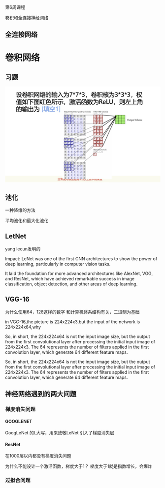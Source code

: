 第6周课程

卷积和全连接神经网络

## 全连接网络




# 卷积网络



## 习题

![alt text](image.png)



## 池化
一种降维的方法

平均池化和最大化池化

## LetNet

yang lecun发明的

Impact:
LeNet was one of the first CNN architectures to show the power of deep learning, particularly in computer vision tasks.

It laid the foundation for more advanced architectures like AlexNet, VGG, and ResNet, which have achieved remarkable success in image classification, object detection, and other areas of deep learning.

## VGG-16

为什么使用64，128这样的数字
和计算机体系结构有关，二进制为基础

in VGG-16,the picture is 224x224x3,but the input of the network is 224x224x64,why

So, in short, the 224x224x64 is not the input image size, but the output from the first convolutional layer after processing the initial input image of 224x224x3. The 64 represents the number of filters applied in the first convolution layer, which generate 64 different feature maps.

So, in short, the 224x224x64 is not the input image size, but the output from the first convolutional layer after processing the initial input image of 224x224x3. The 64 represents the number of filters applied in the first convolution layer, which generate 64 different feature maps.


## 神经网络遇到的两大问题

### 梯度消失问题

#### GOOGLENET


GoogLeNet 的L大写，用来致敬LeNet
引入了梯度消失层

#### ResNet

在1000层以内都没有梯度消失问题

为什么不能设计一个激活函数，梯度大于1？
梯度大于1就是指数增长，会爆炸



### 过拟合问题



